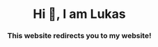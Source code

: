 <h1 align="center">Hi 👋, I am Lukas</h1>
<h3 align="center">This website redirects you to my website!</h3>
